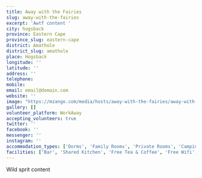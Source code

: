 ```yaml
---
title: Away with the Fairies
slug: away-with-the-fairies
excerpt: 'Awtf content '
city: hogsback
province: Eastern Cape
province_slug: eastern-cape
district: Amathole
district_slug: amathole
place: Hogsback
longitude: ''
latitude: ''
address: ''
telephone: 
mobile: 
email: email@domain.com
website: ''
image: "https://mzango.com/media/hosts/away-with-the-fairies/away-with-the-fairies-backpackers-hogsback.jpg"
gallery: []
volunteer_platform: WorkAway
accepting_volunteers: true
twitter: ''
facebook: ''
messenger: ''
instagram: ''
accommodation_types: ['Dorms', 'Family Rooms', 'Private Rooms', 'Camping', 'Tents']
facilities: ['Bar', 'Shared Kitchen', 'Free Tea & Coffee', 'Free Wifi', 'Free Parking', 'Paid Breakfast', 'Great View']
---
```

Wild sprit content
